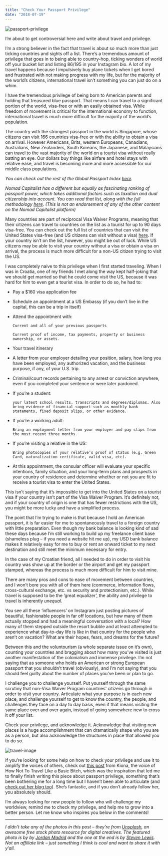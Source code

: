 ```yaml
---
title: "Check Your Passport Privilege"
date: "2018-07-19"
---
```


![passport-privilege](https://images.unsplash.com/photo-1515476084989-0c8f073ea169?ixlib=rb-0.3.5&ixid=eyJhcHBfaWQiOjEyMDd9&s=544b788843cc31f0f4152f2d3d8fbcbd&auto=format&fit=crop&w=1031&q=80)

I’m about to get controversial here and write about travel and privilege.

I’m a strong believer in the fact that travel is about so much more than just ticking countries and sights off a list. There’s a tremendous amount of privilege that goes in to being able to country-hop, ticking wonders of world off your bucket list and listing 86/195 in your Instagram bio. A lot of my travel happens because I impulsively buy plane tickets when I get bored and frustrated with not making progress with my life, but for the majority of the world’s citizens, international travel isn’t something you can just do on a whim.

I have the tremendous privilege of being born to American parents and holding that treasured blue passport. That means I can travel to a significant portion of the world, visa-free or with an easily obtained visa. While freedom of movement is critical for the international economy to function, international travel is much more difficult for the majority of the world’s population.

The country with the strongest passport in the world is Singapore, whose citizens can visit 166 countries visa-free or with the ability to obtain a visa on arrival. However Americans, Brits, western Europeans, Canadians, Australians, New Zealanders, South Koreans, the Japanese, and Malaysians can travel to the vast majority of the world on a tourist visa without really batting an eye. Our dollars buy things like airfare and hotel stays with relative ease, and travel is becoming more and more accessible for our middle class populations.

*You can check out the rest of the Global Passport Index [here](https://www.passportindex.org/byRank.php).*

*Nomad Capitalist has a different but equally as fascinating ranking of passport power, which takes additional factors such as taxation and dual citizenship into account. You can read that list, along with the full methodology [here](https://s3-eu-west-1.amazonaws.com/nomadcapitalist/nomad_passport_index_2018_.pdf). (This is not an endorsement of any of the other content on the Nomad Capitalist platform)*

Many countries are part of reciprocal Visa Waiver Programs, meaning that their citizens can travel to countries on the list as a tourist for up to 90 days visa-free. You can check out the full list of countries that can visit the United States visa-free (and US citizens can visit without a visa) [here](https://travel.state.gov/content/travel/en/us-visas/tourism-visit/visa-waiver-program.html). If your country isn’t on the list, however, you might be out of luck. While US citizens may be able to visit your country without a visa or obtain a visa on arrival, the process is much more difficult for a non-US citizen trying to visit the US.

I was completely naive to this privilege when I first started traveling. When I was in Croatia, one of my friends I met along the way kept half-joking that we should get married so that he could come visit the US, because it was hard for him to even get a tourist visa. In order to do so, he had to:

* Pay a $160 visa application fee
* Schedule an appointment at a US Embassy (if you don’t live in the capital, this can be a trip in itself)
* Attend the appointment with:

      Current and all of your previous passports

      Current proof of income, tax payments, property or business ownership, or assets.

* Your travel itinerary
* A letter from your employer detailing your position, salary, how long you have been employed, any authorized vacation, and the business purpose, if any, of your U.S. trip.
* Criminal/court records pertaining to any arrest or conviction anywhere, even if you completed your sentence or were later pardoned.
* If you’re a student:

      your latest school results, transcripts and degrees/diplomas. Also bring evidence of financial support such as monthly bank statements, fixed deposit slips, or other evidence.
* If you’re a working adult:

      Bring an employment letter from your employer and pay slips from the most recent three months.
* If you’re visiting a relative in the US:

      Bring photocopies of your relative’s proof of status (e.g. Green Card, naturalization certificate, valid visa, etc).
* At this appointment, the consular officer will evaluate your specific intentions, family situation, and your long-term plans and prospects in your country of residence and determine whether or not you are fit to receive a tourist visa to enter the United States.

This isn’t saying that it’s impossible to get into the United States on a tourist visa if your country isn’t part of the Visa Waiver Program. It’s definitely not, and if your country of origin is one that has fewer restrictions with the US, you might be more lucky and have a simplified process.

The point that I’m trying to make is that because I hold an American passport, it is far easier for me to spontaneously travel to a foreign country with little preparation. Even though my bank balance is looking kind of sad these days because I’m still working to build up my freelance client base (shameless plug – if you need a website hit me up), my USD bank balance makes it relatively easy for me to buy or rent an onward ticket to my next destination and still meet the minimum necessary for entry.

In the case of my Croatian friend, all I needed to do in order to visit his country was show up at the border or the airport and get my passport stamped, whereas the process is much more difficult for him to visit mine.

There are many pros and cons to ease of movement between countries, and I won’t bore you with all of them here (commerce, information flows, cross-cultural exchange, etc. vs security and protectionism, etc.). While travel is supposed to be the ‘great equalizer’, the ability and privilege to travel is inherently *unequal.*

You see all these ‘influencers’ on Instagram just posting pictures of beautiful, fashionable people in far off locations, but how many of them actually stopped and had a meaningful conversation with a local? How many of them stepped outside the resort bubble and at least attempted to experience what day-to-day life is like in that country for the people who aren’t on vacation? What are their hopes, fears, and dreams for the future?

Between this and the voluntourism (a whole separate issue on it’s own), counting your countries and bragging about how many you’ve visited is just another manifestation of the colonialism and immense privilege. I’m not saying that as someone who holds an American or strong European passport that you shouldn’t travel (obviously), and I’m not saying that you should feel guilty about the number of places you’ve been or plan to go.

I challenge you to challenge yourself. Put yourself through the same scrutiny that non-Visa Waiver Program countries’ citizens go through in order to visit your country. Articulate what your purpose is in each new place, and challenge yourself to get to know the country, the people, and challenges they face on a day to day basis, even if that means visiting the same place over and over again, instead of going somewhere new to cross it off your list.

Check your privilege, and acknowledge it. Acknowledge that visiting new places is a huge accomplishment that can dramatically shape who you are as a person, but also acknowledge the structures in place that allowed you to do so.

![travel-image](https://bububackpacks.files.wordpress.com/2018/07/steven-lewis-342-unsplash.jpg?w=700)

If you’re looking for some help on how to check your privilege and use it to amplify the voices of others, check out [this post](https://www.instagram.com/p/BlOXRcbA60j/) from Kiona, the voice of How Not To Travel Like a Basic Bitch, which was the inspiration that led me to finally finish writing this piece about passport privilege, something that’s been bothering me for a long time but I haven’t been able to articulate (and [check out her blog too](https://hownottotravellikeabasicbitch.com/)). She’s fantastic, and if you don’t already follow her, you absolutely should.

I’m always looking for new people to follow who will challenge my worldview, remind me to check my privilege, and help me to grow into a better person. Let me know who inspires you below in the comments!





---
*I didn’t take any of the photos in this post – they’re from [Unsplash](https://unsplash.com/search/photos/passport?utm_source=unsplash&utm_medium=referral&utm_content=creditCopyText), an awesome free stock photo resource for digital creatives. The featured photo is by by [Jordan Madrid](https://unsplash.com/photos/YGGwRdUKv5c?utm_source=unsplash&utm_medium=referral&utm_content=creditCopyText) and the one at the end is by [Steven Lewis](https://unsplash.com/photos/r4He4Btlsro?utm_source=unsplash&utm_medium=referral&utm_content=creditCopyText). Not an affiliate link – just something I think is cool and want to share it with y’all.*
